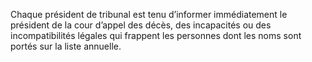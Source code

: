 Chaque président de tribunal est tenu d’informer immédiatement le président de la cour d’appel des décès, des incapacités ou des incompatibilités légales qui frappent les personnes dont les noms sont portés sur la liste annuelle.